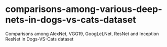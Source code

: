 # comparisons-among-various-deep-nets-in-dogs-vs-cats-dataset
Comparisons among AlexNet, VGG19, GoogLeLNet, ResNet and Inception ResNet in Dogs-VS-Cats dataset
